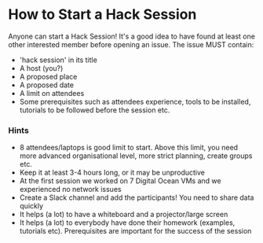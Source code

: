 # How to Start a Hack Session
Anyone can start a Hack Session! It's a good idea to have found at least one other interested member before opening an issue. The issue MUST contain:
* 'hack session' in its title
* A host (you?)
* A proposed place
* A proposed date
* A limit on attendees
* Some prerequisites such as attendees experience, tools to be installed, tutorials to be followed before the session etc.

### Hints
* 8 attendees/laptops is good limit to start. Above this limit, you need more advanced organisational level, more strict planning, create groups etc.
* Keep it at least 3-4 hours long, or it may be unproductive
* At the first session we worked on 7 Digital Ocean VMs and we experienced no network issues
* Create a Slack channel and add the participants! You need to share data quickly
* It helps (a lot) to have a whiteboard and a projector/large screen
* It helps (a lot) to everybody have done their homework (examples, tutorials etc). Prerequisites are important for the success of the session
